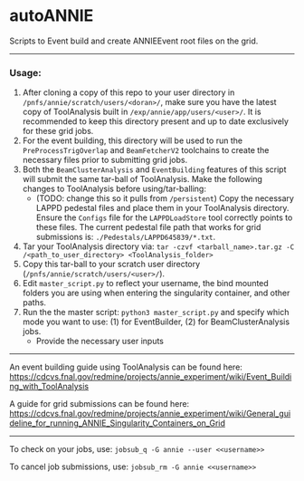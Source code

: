 # autoANNIE

Scripts to Event build and create ANNIEEvent root files on the grid.

-----------------------

### Usage:

1. After cloning a copy of this repo to your user directory in ```/pnfs/annie/scratch/users/<doran>/```, make sure you have the latest copy of ToolAnalysis built in ```/exp/annie/app/users/<user>/```. It is recommended to keep this directory present and up to date exclusively for these grid jobs.
2. For the event building, this directory will be used to run the ```PreProcessTrigOverlap``` and ```BeamFetcherV2``` toolchains to create the necessary files prior to submitting grid jobs.
3. Both the ```BeamClusterAnalysis``` and ```EventBuilding``` features of this script will submit the same tar-ball of ToolAnalysis. Make the following changes to ToolAnalysis before using/tar-balling:
   - (TODO: change this so it pulls from ```/persistent```) Copy the necessary LAPPD pedestal files and place them in your ToolAnalysis directory. Ensure the ```Configs``` file for the ```LAPPDLoadStore``` tool correctly points to these files. The current pedestal file path that works for grid submissions is: ```./Pedestals/LAPPD645839/*.txt```.
5. Tar your ToolAnalysis directory via: ```tar -czvf <tarball_name>.tar.gz -C /<path_to_user_directory> <ToolAnalysis_folder>```
6. Copy this tar-ball to your scratch user directory (```/pnfs/annie/scratch/users/<user>/```).
7. Edit ```master_script.py``` to reflect your username, the bind mounted folders you are using when entering the singularity container, and other paths.
4. Run the the master script: ```python3 master_script.py``` and specify which mode you want to use: (1) for EventBuilder, (2) for BeamClusterAnalysis jobs.
   - Provide the necessary user inputs

-----------------------

An event building guide using ToolAnalysis can be found here: https://cdcvs.fnal.gov/redmine/projects/annie_experiment/wiki/Event_Building_with_ToolAnalysis

A guide for grid submissions can be found here: https://cdcvs.fnal.gov/redmine/projects/annie_experiment/wiki/General_guideline_for_running_ANNIE_Singularity_Containers_on_Grid

-----------------------

To check on your jobs, use: ```jobsub_q -G annie --user <<username>>```

To cancel job submissions, use: ```jobsub_rm -G annie <<username>>```
